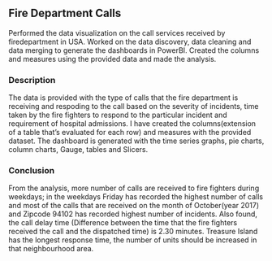## Fire Department Calls
Performed the data visualization on the call services received by firedepartment in USA. Worked on the data discovery, data cleaning and data merging to generate the dashboards in PowerBI. Created the columns and measures using the provided data and made the analysis.

### Description
The data is provided with the type of calls that the fire department is receiving and respoding to the call based on the severity of incidents, time taken by the fire fighters to respond to the particular incident and requirement of hospital admissions.
I have created the columns(extension of a table that’s evaluated for each row) and measures with the provided dataset. The dashboard is generated with the time series graphs, pie charts, column charts, Gauge, tables and Slicers.

### Conclusion
From the analysis, more number of calls are received to fire fighters during weekdays; in the weekdays Friday has recorded the highest number of calls and most of the calls that are received on the month of October(year 2017) and Zipcode 94102 has recorded highest number of incidents. 
Also found, the call delay time (Difference between the time that the fire fighters received the call and the dispatched time) is 2.30 minutes. Treasure Island has the longest response time, the number of units should be increased in that neighbourhood area.

